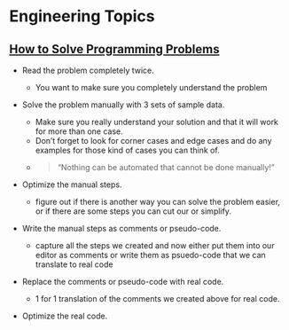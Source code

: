 # Engineering Topics

## [How to Solve Programming Problems](https://simpleprogrammer.com/solving-problems-breaking-it-down/)

- Read the problem completely twice. 
  - You want to make sure you completely understand the problem

- Solve the problem manually with 3 sets of sample data. 
  - Make sure you really understand your solution and that it will work for more than one case. 
  - Don’t forget to look for corner cases and edge cases and do any examples for those kind of cases you can think of.
  - > “Nothing can be automated that cannot be done manually!”

- Optimize the manual steps.
  - figure out if there is another way you can solve the problem easier, or if there are some steps you can cut our or simplify.

- Write the manual steps as comments or pseudo-code.
  - capture all the steps we created and now either put them into our editor as comments or write them as psuedo-code that we can translate to real code

- Replace the comments or pseudo-code with real code.
  - 1 for 1 translation of the comments we created above for real code.

- Optimize the real code.